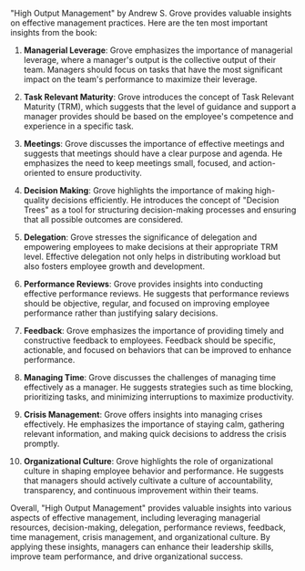 "High Output Management" by Andrew S. Grove provides valuable insights on effective management practices. Here are the ten most important insights from the book:

1. **Managerial Leverage**: Grove emphasizes the importance of managerial leverage, where a manager's output is the collective output of their team. Managers should focus on tasks that have the most significant impact on the team's performance to maximize their leverage.

2. **Task Relevant Maturity**: Grove introduces the concept of Task Relevant Maturity (TRM), which suggests that the level of guidance and support a manager provides should be based on the employee's competence and experience in a specific task.

3. **Meetings**: Grove discusses the importance of effective meetings and suggests that meetings should have a clear purpose and agenda. He emphasizes the need to keep meetings small, focused, and action-oriented to ensure productivity.

4. **Decision Making**: Grove highlights the importance of making high-quality decisions efficiently. He introduces the concept of "Decision Trees" as a tool for structuring decision-making processes and ensuring that all possible outcomes are considered.

5. **Delegation**: Grove stresses the significance of delegation and empowering employees to make decisions at their appropriate TRM level. Effective delegation not only helps in distributing workload but also fosters employee growth and development.

6. **Performance Reviews**: Grove provides insights into conducting effective performance reviews. He suggests that performance reviews should be objective, regular, and focused on improving employee performance rather than justifying salary decisions.

7. **Feedback**: Grove emphasizes the importance of providing timely and constructive feedback to employees. Feedback should be specific, actionable, and focused on behaviors that can be improved to enhance performance.

8. **Managing Time**: Grove discusses the challenges of managing time effectively as a manager. He suggests strategies such as time blocking, prioritizing tasks, and minimizing interruptions to maximize productivity.

9. **Crisis Management**: Grove offers insights into managing crises effectively. He emphasizes the importance of staying calm, gathering relevant information, and making quick decisions to address the crisis promptly.

10. **Organizational Culture**: Grove highlights the role of organizational culture in shaping employee behavior and performance. He suggests that managers should actively cultivate a culture of accountability, transparency, and continuous improvement within their teams.

Overall, "High Output Management" provides valuable insights into various aspects of effective management, including leveraging managerial resources, decision-making, delegation, performance reviews, feedback, time management, crisis management, and organizational culture. By applying these insights, managers can enhance their leadership skills, improve team performance, and drive organizational success.
